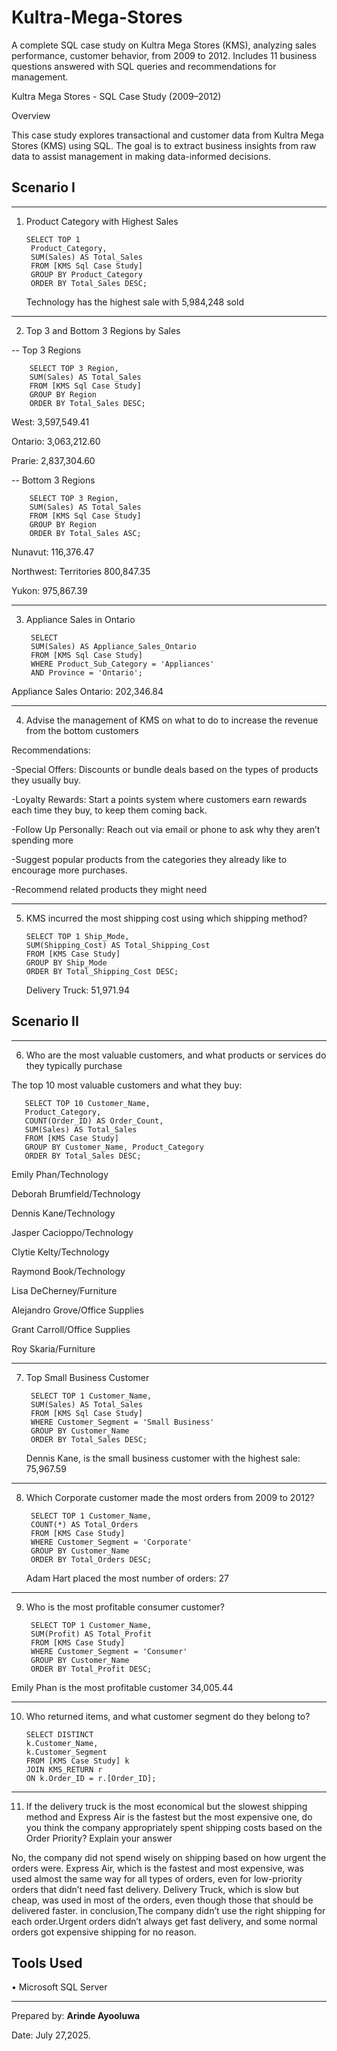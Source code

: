 # Kultra-Mega-Stores
A complete SQL case study on Kultra Mega Stores (KMS), analyzing sales performance, customer behavior, from 2009 to 2012. 
Includes 11 business questions answered with SQL queries and recommendations for management.

Kultra Mega Stores - SQL Case Study (2009–2012)

Overview

This case study explores transactional and customer data from Kultra Mega Stores (KMS) using SQL. The goal is to extract business insights from raw data to assist management in making data-informed decisions.

 ## Scenario I
________________________________________
1. Product Category with Highest Sales

    
       SELECT TOP 1
        Product_Category, 
        SUM(Sales) AS Total_Sales
        FROM [KMS Sql Case Study]
        GROUP BY Product_Category
        ORDER BY Total_Sales DESC;
   
   Technology has the highest sale with	5,984,248 sold

________________________________________
2. Top 3 and Bottom 3 Regions by Sales
   
-- Top 3 Regions

        SELECT TOP 3 Region,
        SUM(Sales) AS Total_Sales
        FROM [KMS Sql Case Study]
        GROUP BY Region
        ORDER BY Total_Sales DESC;

West:	3,597,549.41

Ontario:	3,063,212.60

Prarie:	2,837,304.60

-- Bottom 3 Regions

        SELECT TOP 3 Region,
        SUM(Sales) AS Total_Sales
        FROM [KMS Sql Case Study]
        GROUP BY Region
        ORDER BY Total_Sales ASC;

Nunavut: 116,376.47

Northwest: Territories	800,847.35

Yukon:	975,867.39
________________________________________
3. Appliance Sales in Ontario
   
        SELECT 
        SUM(Sales) AS Appliance_Sales_Ontario
        FROM [KMS Sql Case Study]
        WHERE Product_Sub_Category = 'Appliances'
        AND Province = 'Ontario';
   
Appliance Sales Ontario: 202,346.84
___________________________________________
4. Advise the management of KMS on what to do to increase the revenue from the bottom customers
   
 Recommendations:
 
   -Special Offers: Discounts or bundle deals based on the types of products they usually buy.
    
   -Loyalty Rewards: Start a points system where customers earn rewards each time they buy, to keep them coming back.
    
   -Follow Up Personally: Reach out via email or phone to ask why they aren’t spending more
    
   -Suggest popular products from the categories they already like to encourage more purchases.
    
   -Recommend related products they might need

______________________________________
5. KMS incurred the most shipping cost using which shipping method?

       SELECT TOP 1 Ship_Mode, 
       SUM(Shipping_Cost) AS Total_Shipping_Cost
       FROM [KMS Case Study]
       GROUP BY Ship_Mode
       ORDER BY Total_Shipping_Cost DESC;

   Delivery Truck:	51,971.94
   
## Scenario II
________________________________________
6. Who are the most valuable customers, 
and what products or services do they typically 
purchase

The top 10 most valuable customers and what they buy:

       SELECT TOP 10 Customer_Name, 
       Product_Category,
       COUNT(Order_ID) AS Order_Count,
       SUM(Sales) AS Total_Sales
       FROM [KMS Case Study]
       GROUP BY Customer_Name, Product_Category
       ORDER BY Total_Sales DESC;

Emily Phan/Technology	    

Deborah Brumfield/Technology	     

Dennis Kane/Technology	    

Jasper Cacioppo/Technology	     

Clytie Kelty/Technology	     

Raymond Book/Technology	     

Lisa DeCherney/Furniture	      

Alejandro Grove/Office Supplies	

Grant Carroll/Office Supplies	

Roy Skaria/Furniture	      
________________________________________
7. Top Small Business Customer
   
        SELECT TOP 1 Customer_Name, 
        SUM(Sales) AS Total_Sales
        FROM [KMS Sql Case Study]
        WHERE Customer_Segment = 'Small Business'
        GROUP BY Customer_Name
        ORDER BY Total_Sales DESC;
   
   Dennis Kane,	is the small business customer with the highest sale: 75,967.59
________________________________________
8. Which Corporate customer made the most orders from 2009 to 2012?
   
        SELECT TOP 1 Customer_Name, 
        COUNT(*) AS Total_Orders
        FROM [KMS Case Study]
        WHERE Customer_Segment = 'Corporate'
        GROUP BY Customer_Name
        ORDER BY Total_Orders DESC;
   
   Adam Hart placed the most number of orders: 27
________________________________________
9. Who is the most profitable consumer customer?

        SELECT TOP 1 Customer_Name, 
        SUM(Profit) AS Total_Profit
        FROM [KMS Case Study]
        WHERE Customer_Segment = 'Consumer'
        GROUP BY Customer_Name
        ORDER BY Total_Profit DESC;

Emily Phan is the most profitable customer	34,005.44
________________________________________
10. Who returned items, and what customer segment do they belong to?

    	SELECT DISTINCT 
        k.Customer_Name, 
        k.Customer_Segment
        FROM [KMS Case Study] k
        JOIN KMS_RETURN r 
        ON k.Order_ID = r.[Order_ID];

________________________________________
11. If the delivery truck is the most economical but the slowest shipping method and 
Express Air is the fastest but the most expensive one, do you think the company appropriately spent shipping costs based on the Order Priority? Explain your answer 

       
No, the company did not spend wisely on shipping based on how urgent the orders were.
Express Air, which is the fastest and most expensive, was used almost the same way for all types of orders, even for low-priority orders that didn’t need fast delivery.
Delivery Truck, which is slow but cheap, was used in most of the orders, even though those that should be delivered faster.
in conclusion,The company didn’t use the right shipping for each order.Urgent orders didn’t always get fast delivery, and some normal orders got expensive shipping for no reason.

## Tools Used

•	Microsoft SQL Server
________________________________________

Prepared by: **Arinde Ayooluwa**

Date: July 27,2025.
   









   










   

   
   



    

